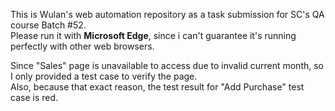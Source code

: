 This is Wulan's web automation repository as a task submission for SC's QA course Batch #52.</br>
Please run it with <b>Microsoft Edge</b>, since i can't guarantee it's running perfectly with other web browsers.</br>

Since "Sales" page is unavailable to access due to invalid current month, so I only provided a test case to verify the page.</br>
Also, because that exact reason, the test result for "Add Purchase" test case is red.
